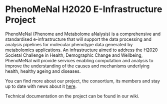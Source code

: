 # PhenoMeNal H2020 E-Infrastructure Project

PhenoMeNal (Phenome and Metabolome aNalysis) is a comprehensive and standardised e-infrastructure that will support the data processing and analysis pipelines for molecular phenotype data generated by metabolomics applications. An infrastructure aimed to address the H2020 Societal Challenge in Health, Demographic Change and Wellbeing, PhenoMeNal will provide services enabling computation and analysis to improve the understanding of the causes and mechanisms underlying health, healthy ageing and diseases.

You can find more about our project, the consortium, its members and stay up to date with news about it [here](http://phenomenal-h2020.eu/home/).

Technical documentation on the project can be found in our wiki.
